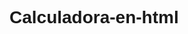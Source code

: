 # Calculadora-en-html
<!DOCTYPE html>
<html lang="es">
<head>
    <meta charset="UTF-8">
    <meta name="viewport" content="width=device-width, initial-scale=1.0">
    <title>Calculadora</title>
    <style>
        /* Añadimos estilos básicos para la calculadora */
        body {
            font-family: Arial, sans-serif;
        }

        .calculator {
            width: 220px;
            padding: 20px;
            margin: 100px auto;
            border: 1px solid #ccc;
            border-radius: 10px;
            background-color: #f9f9f9;
        }

        .display {
            width: 100%;
            height: 40px;
            background-color: #222;
            color: #fff;
            text-align: right;
            padding: 10px;
            margin-bottom: 10px;
            font-size: 24px;
            border-radius: 5px;
            box-sizing: border-box;
        }

        .btn {
            width: 50px;
            height: 50px;
            font-size: 20px;
            margin: 5px;
            cursor: pointer;
        }

        .row {
            display: flex;
            justify-content: space-between;
        }
    </style>
</head>
<body>

    <div class="calculator">
        <input type="text" class="display" id="display" disabled>
        <div class="row">
            <button class="btn" onclick="clearDisplay()">C</button>
            <button class="btn" onclick="appendToDisplay('(')">(</button>
            <button class="btn" onclick="appendToDisplay(')')">)</button>
            <button class="btn" onclick="appendToDisplay('/')">/</button>
        </div>
        <div class="row">
            <button class="btn" onclick="appendToDisplay('7')">7</button>
            <button class="btn" onclick="appendToDisplay('8')">8</button>
            <button class="btn" onclick="appendToDisplay('9')">9</button>
            <button class="btn" onclick="appendToDisplay('*')">*</button>
        </div>
        <div class="row">
            <button class="btn" onclick="appendToDisplay('4')">4</button>
            <button class="btn" onclick="appendToDisplay('5')">5</button>
            <button class="btn" onclick="appendToDisplay('6')">6</button>
            <button class="btn" onclick="appendToDisplay('-')">-</button>
        </div>
        <div class="row">
            <button class="btn" onclick="appendToDisplay('1')">1</button>
            <button class="btn" onclick="appendToDisplay('2')">2</button>
            <button class="btn" onclick="appendToDisplay('3')">3</button>
            <button class="btn" onclick="appendToDisplay('+')">+</button>
        </div>
        <div class="row">
            <button class="btn" onclick="appendToDisplay('0')">0</button>
            <button class="btn" onclick="appendToDisplay('.')">.</button>
            <button class="btn" onclick="calculate()">=</button>
        </div>
    </div>

    <script>
        // Función para añadir números o símbolos a la pantalla
        function appendToDisplay(value) {
            document.getElementById('display').value += value;
        }

        // Función para limpiar la pantalla
        function clearDisplay() {
            document.getElementById('display').value = '';
        }

        // Función para realizar el cálculo
        function calculate() {
            let expression = document.getElementById('display').value;
            try {
                let result = eval(expression);
                document.getElementById('display').value = result;
            } catch (error) {
                document.getElementById('display').value = 'Error';
            }
        }
    </script>
</body>
</html>
